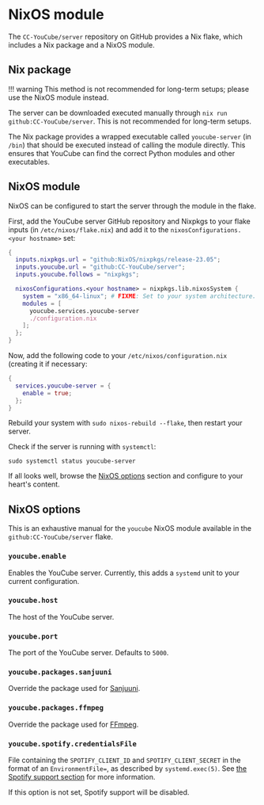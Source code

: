 # NixOS module
The `CC-YouCube/server` repository on GitHub provides a Nix flake, which includes a Nix package and a NixOS module.

## Nix package

!!! warning
    This method is not recommended for long-term setups; please use the NixOS module instead.

The server can be downloaded executed manually through `nix run github:CC-YouCube/server`. This is not recommended for long-term setups.

The Nix package provides a wrapped executable called `youcube-server` (in `/bin`) that should be executed instead of calling the module directly. This ensures that YouCube can find the correct Python modules and other executables.

## NixOS module

NixOS can be configured to start the server through the module in the flake.

First, add the YouCube server GitHub repository and Nixpkgs to your flake inputs (in `/etc/nixos/flake.nix`) and add it to the `nixosConfigurations.<your hostname>` set:

```nix
{
  inputs.nixpkgs.url = "github:NixOS/nixpkgs/release-23.05";
  inputs.youcube.url = "github:CC-YouCube/server";
  inputs.youcube.follows = "nixpkgs";

  nixosConfigurations.<your hostname> = nixpkgs.lib.nixosSystem {
    system = "x86_64-linux"; # FIXME: Set to your system architecture.
    modules = [
      youcube.services.youcube-server
      ./configuration.nix
    ];
  };
}
```

Now, add the following code to your `/etc/nixos/configuration.nix` (creating it if necessary:

```nix
{
  services.youcube-server = {
    enable = true;
  };
}
```

Rebuild your system with `sudo nixos-rebuild --flake`, then restart your server.

Check if the server is running with `systemctl`:

```shell
sudo systemctl status youcube-server
```

If all looks well, browse the [NixOS options](#nixos-options) section and configure to your heart's content.

## NixOS options

This is an exhaustive manual for the `youcube` NixOS module available in the `github:CC-YouCube/server` flake.

### `youcube.enable`

Enables the YouCube server. Currently, this adds a `systemd` unit to your current configuration.

### `youcube.host`

The host of the YouCube server.

### `youcube.port`

The port of the YouCube server. Defaults to `5000`.

### `youcube.packages.sanjuuni`

Override the package used for [Sanjuuni](https://sanjuuni.madefor.cc).

### `youcube.packages.ffmpeg`

Override the package used for [FFmpeg](https://ffmpeg.org).

### `youcube.spotify.credentialsFile`

File containing the `SPOTIFY_CLIENT_ID` and `SPOTIFY_CLIENT_SECRET` in the format of an `EnvironmentFile=`, as described by `systemd.exec(5)`. See [the Spotify support section](/guides/server/spotify-support/) for more information.

If this option is not set, Spotify support will be disabled.

